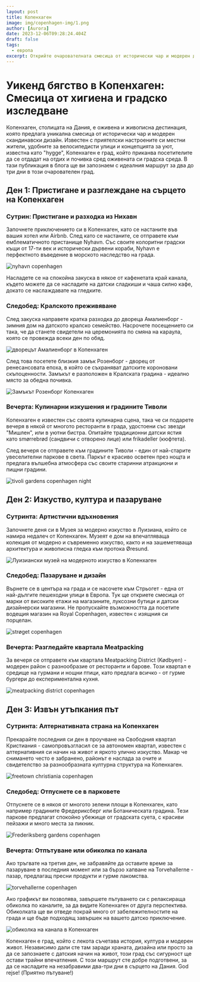 ```yaml
---
layout: post
title: Копенхаген
image: img/copenhagen-img/1.png
author: [Aurora]
date: 2023-12-06T09:28:24.404Z
draft: false
tags:
  - европа
excerpt: Открийте очарователната смесица от исторически чар и модерен дизайн в Копенхаген, където през деня можете да разгледате колоритния Нюхавн, кралските дворци и градините Тиволи, а през нощта да се отдадете на оживена кулинарна сцена, като всичко това е обгърнато в уютната прегръдка на датския хидж.
---
```


  # Уикенд бягство в Копенхаген: Смесица от хигиена и градско изследване

Копенхаген, столицата на Дания, е оживена и живописна дестинация, която предлага уникална смесица от исторически чар и модерен скандинавски дизайн. Известен с приятелски настроените си местни жители, удобните за велосипедисти улици и концепцията за уют, известна като "hygge", Копенхаген е град, който приканва посетителите да се отдадат на отдих и почивка сред оживената си градска среда. В тази публикация в блога ще ви запознаем с идеалния маршрут за два до три дни в този очарователен град.

## Ден 1: Пристигане и разглеждане на сърцето на Копенхаген

### Сутрин: Пристигане и разходка из Нихавн

Започнете приключението си в Копенхаген, като се настаните във вашия хотел или Airbnb. След като се настаните, се отправете към емблематичното пристанище Nyhavn. Със своите колоритни градски къщи от 17-ти век и исторически дървени кораби, Nyhavn е перфектното въведение в морското наследство на града.

![ nyhavn copenhagen](img/copenhagen-img/1.png)

Насладете се на спокойна закуска в някое от кафенетата край канала, където можете да се насладите на датски сладкиши и чаша силно кафе, докато се наслаждавате на гледките.

### Следобед: Кралското преживяване

След закуска направете кратка разходка до двореца Амалиенборг - зимния дом на датското кралско семейство. Насрочете посещението си така, че да станете свидетели на церемонията по смяна на караула, която се провежда всеки ден по обяд.

![ дворецът Амалиенборг в Копенхаген](img/copenhagen-img/2.png)

След това посетете близкия замък Розенборг - дворец от ренесансовата епоха, в който се съхраняват датските короновани скъпоценности. Замъкът е разположен в Кралската градина - идеално място за обедна почивка.

![ Замъкът Розенборг Копенхаген](img/copenhagen-img/3.png)

### Вечерта: Кулинарни изкушения и градините Тиволи

Копенхаген е известен със своята кулинарна сцена, така че си подарете вечеря в някой от многото ресторанти в града, удостоени със звезди "Мишлен", или в уютни бистра. Опитайте традиционни датски ястия като smørrebrød (сандвичи с отворено лице) или frikadeller (кюфтета).

След вечеря се отправете към градините Тиволи - един от най-старите увеселителни паркове в света. Паркът е красиво осветен през нощта и предлага вълшебна атмосфера със своите старинни атракциони и пищни градини.

![ tivoli gardens copenhagen night](img/copenhagen-img/4.png)

## Ден 2: Изкуство, култура и пазаруване

### Сутринта: Артистични вдъхновения

Започнете деня си в Музея за модерно изкуство в Луизиана, който се намира недалеч от Копенхаген. Музеят е дом на впечатляваща колекция от модерно и съвременно изкуство, както и на зашеметяваща архитектура и живописна гледка към протока Øresund.

![ Луизиански музей на модерното изкуство в Копенхаген](img/copenhagen-img/5.png)

### Следобед: Пазаруване и дизайн

Върнете се в центъра на града и се насочете към Стрьогет - една от най-дългите пешеходни улици в Европа. Тук ще откриете смесица от марки от високите етажи на магазините, луксозни бутици и датски дизайнерски магазини. Не пропускайте възможността да посетите водещия магазин на Royal Copenhagen, известен с изящния си порцелан.

![ strøget copenhagen](img/copenhagen-img/6.png)

### Вечерта: Разгледайте квартала Meatpacking

За вечеря се отправете към квартала Meatpacking District (Kødbyen) - модерен район с разнообразие от ресторанти и барове. Този квартал е средище на гурмани и нощни птици, като предлага всичко - от гурме бургери до експериментална кухня.

![ meatpacking district copenhagen](img/copenhagen-img/7.png)

## Ден 3: Извън утъпкания път

### Сутринта: Алтернативната страна на Копенхаген

Прекарайте последния си ден в проучване на Свободния квартал Кристиания - самопровъзгласил се за автономен квартал, известен с алтернативния си начин на живот и яркото улично изкуство. Макар че снимането често е забранено, районът е наслада за очите и свидетелство за разнообразната културна структура на Копенхаген.

![ freetown christiania copenhagen](img/copenhagen-img/8.png)

### Следобед: Отпуснете се в парковете

Отпуснете се в някоя от многото зелени площи в Копенхаген, като например градините Фредериксберг или Ботаническата градина. Тези паркове предлагат спокойно убежище от градската суета, с красиви пейзажи и много места за пикник.

![ Frederiksberg gardens copenhagen](img/copenhagen-img/9.png)

### Вечерта: Отпътуване или обиколка по канала

Ако тръгвате на третия ден, не забравяйте да оставите време за пазаруване в последния момент или за бързо хапване на Torvehallerne - пазар, предлагащ пресни продукти и гурме лакомства.

![ torvehallerne copenhagen](img/copenhagen-img/10.png)

Ако графикът ви позволява, завършете пътуването си с релаксираща обиколка по каналите, за да видите Копенхаген от друга перспектива. Обиколката ще ви отведе покрай много от забележителностите на града и ще бъде подходящ завършек на вашето датско приключение.

![ обиколка на канала в Копенхаген](img/copenhagen-img/11.png)

Копенхаген е град, който с лекота съчетава история, култура и модерен живот. Независимо дали сте там заради храната, дизайна или просто за да се запознаете с датския начин на живот, този град със сигурност ще остави трайни впечатления. С този маршрут сте добре подготвени, за да се насладите на незабравими два-три дни в сърцето на Дания. God rejse! (Приятно пътуване!)